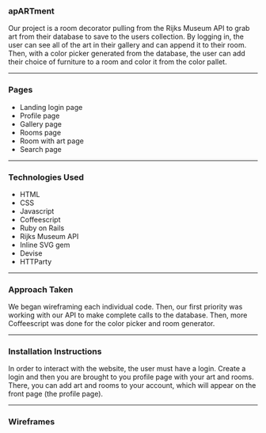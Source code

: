 

### apARTment

Our project is a room decorator pulling from the Rijks Museum API to grab art from their 
database to save to the users collection. By logging in, the user can see all of the 
art in their gallery and can append it to their room. Then, with a color picker
generated from the database, the user can add their choice of furniture to a room and
color it from the color pallet.


---
### Pages

* Landing login page
* Profile page
* Gallery page
* Rooms page
* Room with art page
* Search page 

---
### Technologies Used

* HTML
* CSS
* Javascript
* Coffeescript 
* Ruby on Rails 
* Rijks Museum API
* Inline SVG gem
* Devise 
* HTTParty

---
### Approach Taken

We began wireframing each individual code. Then, our first priority was working with
our API to make complete calls to the database. Then, more Coffeescript was done for 
the color picker and room generator. 


---
### Installation Instructions
In order to interact with the website, the user must have a login. Create a login and
then you are brought to you profile page with your art and rooms. There, you can
add art and rooms to your account, which will appear on the front page (the profile page). 

---
### Wireframes




